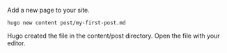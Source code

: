 
Add a new page to your site.
```
hugo new content post/my-first-post.md
```
Hugo created the file in the content/post directory. Open the file with your editor.